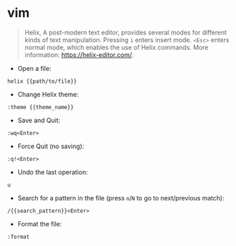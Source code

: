 # vim

> Helix, A post-modern text editor, provides several modes for different kinds of text manipulation.
> Pressing `i` enters insert mode. `<Esc>` enters normal mode, which enables the use of Helix commands.
> More information: <https://helix-editor.com/>.

- Open a file:

`helix {{path/to/file}}`

- Change Helix theme:

`:theme {{theme_name}}`

- Save and Quit:

`:wq<Enter>`

- Force Quit (no saving):

`:q!<Enter>`

- Undo the last operation:

`u`

- Search for a pattern in the file (press `n`/`N` to go to next/previous match):

`/{{search_pattern}}<Enter>`

- Format the file:

`:format`
